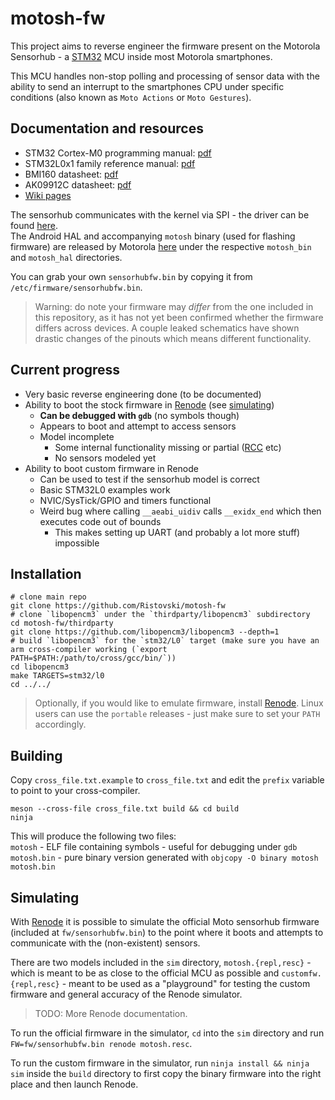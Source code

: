 # motosh-fw
This project aims to reverse engineer the firmware present on the Motorola Sensorhub - a [STM32](https://www.st.com/en/microcontrollers-microprocessors/stm32-32-bit-arm-cortex-mcus.html)
MCU inside most Motorola smartphones.

This MCU handles non-stop polling and processing of sensor data with the ability to send an interrupt to the smartphones CPU under
specific conditions (also known as `Moto Actions` or `Moto Gestures`).

## Documentation and resources
- STM32 Cortex-M0 programming manual: [pdf](https://www.st.com/resource/en/programming_manual/dm00104451-cortexm0-programming-manual-for-stm32l0-stm32g0-stm32wl-and-stm32wb-series-stmicroelectronics.pdf)  
- STM32L0x1 family reference manual: [pdf](https://www.st.com/resource/en/reference_manual/dm00108282-ultralowpower-stm32l0x1-advanced-armbased-32bit-mcus-stmicroelectronics.pdf)
- BMI160 datasheet: [pdf](https://www.mouser.com/datasheet/2/783/BST-BMI160-DS000-1509569.pdf)  
- AK09912C datasheet: [pdf](https://www.digikey.com/htmldatasheets/production/1746545/0/0/1/AK09912.pdf)
- [Wiki pages](https://github.com/Ristovski/motosh-fw/wiki/)

The sensorhub communicates with the kernel via SPI - the driver can be found [here](https://github.com/MotorolaMobilityLLC/kernel-msm/tree/nougat-7.0.0-release-potter-n/drivers/misc/stml0xx).  
The Android HAL and accompanying `motosh` binary (used for flashing firmware) are released by Motorola
[here](https://github.com/MotorolaMobilityLLC/hardware-moto-sensors/) under the respective `motosh_bin` and `motosh_hal` directories.

You can grab your own `sensorhubfw.bin` by copying it from `/etc/firmware/sensorhubfw.bin`.
> Warning: do note your firmware may _differ_ from the one included in this repository, as it has not yet been confirmed whether the firmware differs across devices.
A couple leaked schematics have shown drastic changes of the pinouts which means different functionality. 

## Current progress

- Very basic reverse engineering done (to be documented)
- Ability to boot the stock firmware in [Renode](https://renode.io/) (see [simulating](#simulating))
  - **Can be debugged with `gdb`** (no symbols though)
  - Appears to boot and attempt to access sensors
  - Model incomplete
    - Some internal functionality missing or partial ([RCC](https://wiki.st.com/stm32mpu/wiki/RCC_internal_peripheral) etc)
    - No sensors modeled yet
- Ability to boot custom firmware in Renode
  - Can be used to test if the sensorhub model is correct
  - Basic STM32L0 examples work
  - NVIC/SysTick/GPIO and timers functional
  - Weird bug where calling `__aeabi_uidiv` calls `__exidx_end` which then executes code out of bounds
    - This makes setting up UART (and probably a lot more stuff) impossible

## Installation
```
# clone main repo
git clone https://github.com/Ristovski/motosh-fw
# clone `libopencm3` under the `thirdparty/libopencm3` subdirectory
cd motosh-fw/thirdparty
git clone https://github.com/libopencm3/libopencm3 --depth=1
# build `libopencm3` for the `stm32/L0` target (make sure you have an arm cross-compiler working (`export PATH=$PATH:/path/to/cross/gcc/bin/`))
cd libopencm3
make TARGETS=stm32/l0
cd ../../
```

> Optionally, if you would like to emulate firmware, install [Renode](https://github.com/renode/renode/releases).
> Linux users can use the `portable` releases - just make sure to set your `PATH` accordingly.

## Building
Copy `cross_file.txt.example` to `cross_file.txt` and edit the `prefix` variable to point to your cross-compiler.

```
meson --cross-file cross_file.txt build && cd build
ninja
```

This will produce the following two files:  
`motosh` - ELF file containing symbols - useful for debugging under `gdb`  
`motosh.bin` - pure binary version generated with `objcopy -O binary motosh motosh.bin`

## Simulating
With [Renode](https://renode.io/) it is possible to simulate the official Moto sensorhub firmware (included at `fw/sensorhubfw.bin`)
to the point where it boots and attempts to communicate with the (non-existent) sensors.

There are two models included in the `sim` directory, `motosh.{repl,resc}` - which is meant to be as close to the official MCU as possible
and `customfw.{repl,resc}` - meant to be used as a "playground" for testing the custom firmware and general accuracy of the Renode simulator.

> TODO: More Renode documentation.

To run the official firmware in the simulator, `cd` into the `sim` directory and run `FW=fw/sensorhubfw.bin renode motosh.resc`.

To run the custom firmware in the simulator, run `ninja install && ninja sim` inside the `build` directory to first copy the binary firmware into
the right place and then launch Renode.

